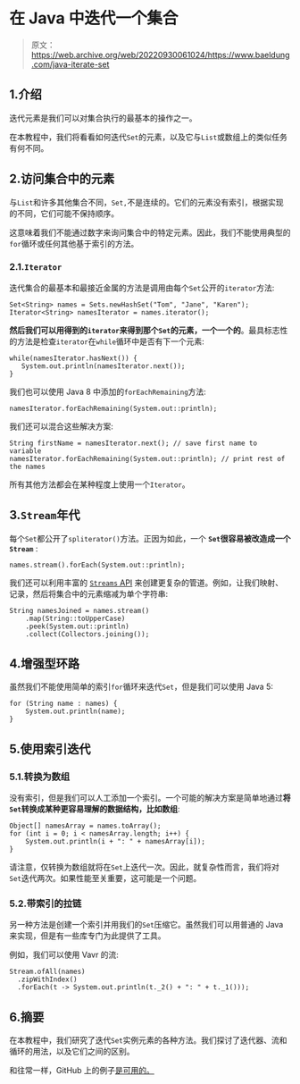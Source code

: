 # 在 Java 中迭代一个集合

> 原文：<https://web.archive.org/web/20220930061024/https://www.baeldung.com/java-iterate-set>

## 1.介绍

迭代元素是我们可以对集合执行的最基本的操作之一。

在本教程中，我们将看看如何迭代`Set`的元素，以及它与`List`或数组上的类似任务有何不同。

## 2.访问集合中的元素

与`List`和许多其他集合不同，`Set,`不是连续的。它们的元素没有索引，根据实现的不同，它们可能不保持顺序。

这意味着我们不能通过数字来询问集合中的特定元素。因此，我们不能使用典型的`for`循环或任何其他基于索引的方法。

### 2.1.`Iterator`

迭代集合的最基本和最接近金属的方法是调用由每个`Set`公开的`iterator`方法:

```
Set<String> names = Sets.newHashSet("Tom", "Jane", "Karen");
Iterator<String> namesIterator = names.iterator();
```

**然后我们可以用得到的`iterator`来得到那个`Set`的元素，一个一个的**。最具标志性的方法是检查`iterator`在`while`循环中是否有下一个元素:

```
while(namesIterator.hasNext()) {
   System.out.println(namesIterator.next());
}
```

我们也可以使用 Java 8 中添加的`forEachRemaining`方法:

```
namesIterator.forEachRemaining(System.out::println);
```

我们还可以混合这些解决方案:

```
String firstName = namesIterator.next(); // save first name to variable
namesIterator.forEachRemaining(System.out::println); // print rest of the names 
```

所有其他方法都会在某种程度上使用一个`Iterator`。

## 3.`Stream`年代

每个`Set`都公开了`spliterator()`方法。正因为如此，一个 **`Set`很容易被改造成一个`Stream`** :

```
names.stream().forEach(System.out::println);
```

我们还可以利用丰富的 [`Streams` API](/web/20221128114851/https://www.baeldung.com/java-8-streams) 来创建更复杂的管道。例如，让我们映射、记录，然后将集合中的元素缩减为单个字符串:

```
String namesJoined = names.stream()
    .map(String::toUpperCase)
    .peek(System.out::println)
    .collect(Collectors.joining());
```

## 4.增强型环路

虽然我们不能使用简单的索引`for`循环来迭代`Set`，但是我们可以使用 Java 5:

```
for (String name : names) {
    System.out.println(name);
}
```

## 5.使用索引迭代

### 5.1.转换为数组

没有索引，但是我们可以人工添加一个索引。一个可能的解决方案是简单地通过**将`Set`转换成某种更容易理解的数据结构，比如数组**:

```
Object[] namesArray = names.toArray();
for (int i = 0; i < namesArray.length; i++) {
    System.out.println(i + ": " + namesArray[i]);
}
```

请注意，仅转换为数组就将在`Set`上迭代一次。因此，就复杂性而言，我们将对`Set`迭代两次。如果性能至关重要，这可能是一个问题。

### 5.2.带索引的拉链

另一种方法是创建一个索引并用我们的`Set`压缩它。虽然我们可以用普通的 Java 来实现，但是有一些库专门为此提供了工具。

例如，我们可以使用 Vavr 的流:

```
Stream.ofAll(names)
  .zipWithIndex()
  .forEach(t -> System.out.println(t._2() + ": " + t._1()));
```

## 6.摘要

在本教程中，我们研究了迭代`Set`实例元素的各种方法。我们探讨了迭代器、流和循环的用法，以及它们之间的区别。

和往常一样，GitHub 上的例子[是可用的。](https://web.archive.org/web/20221128114851/https://github.com/eugenp/tutorials/tree/master/core-java-modules/core-java-collections-conversions-2)